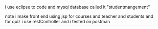 i use eclipse to code 
and mysql database called it "studentmangement" 

note
 i make front end using jsp for courses and teacher and students
and for quiz i use restController and i tested on postman 

